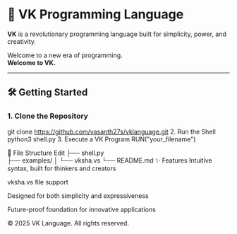 
# 🚀 VK Programming Language

**VK** is a revolutionary programming language built for simplicity, power, and creativity.  

Welcome to a new era of programming.  
**Welcome to VK.**

---

## 🛠️ Getting Started

### 1. Clone the Repository
git clone https://github.com/vasanth27s/vklanguage.git
2. Run the Shell
python3 shell.py
3. Execute a VK Program
RUN("your_filename")

📁 File Structure
Edit
├── shell.py           
├── examples/
│   └── vksha.vs 
└── README.md
✨ Features
Intuitive syntax, built for thinkers and creators

vksha.vs file support

Designed for both simplicity and expressiveness

Future-proof foundation for innovative applications


© 2025 VK Language. All rights reserved.
